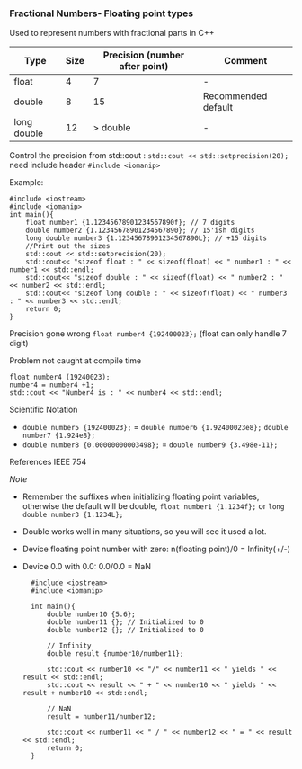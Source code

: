 ### Fractional Numbers- Floating point types

Used to represent numbers with fractional parts in C++

|Type|Size|Precision (number after point)|Comment|
|---|---|---|---|
|float|4|7|-|
|double|8|15|Recommended default|
|long double|12|> double|-|

Control the precision from std::cout : `std::cout << std::setprecision(20);` need include header `#include <iomanip>`

Example:

	#include <iostream>
	#include <iomanip>
	int main(){
		float number1 {1.12345678901234567890f}; // 7 digits
		double number2 {1.12345678901234567890}; // 15'ish digits
		long double number3 {1.12345678901234567890L}; // +15 digits
		//Print out the sizes
		std::cout << std::setprecision(20);
		std::cout<< "sizeof float : " << sizeof(float) << " number1 : " << number1 << std::endl;
		std::cout<< "sizeof double : " << sizeof(float) << " number2 : " << number2 << std::endl;
		std::cout<< "sizeof long double : " << sizeof(float) << " number3 : " << number3 << std::endl;
		return 0;
	}

Precision gone wrong `float number4 {192400023};` (float can only handle 7 digit)

Problem not caught at compile time

	float number4 (19240023);
	number4 = number4 +1;
	std::cout << "Number4 is : " << number4 << std::endl;

Scientific Notation

- `double number5 {192400023};` = `double number6 {1.92400023e8};` `double number7 {1.924e8};`
- `double number8 {0.00000000003498};` = `double number9 {3.498e-11};`

References IEEE 754

*Note*

- Remember the suffixes when initializing floating point variables, otherwise the default will be double, `float number1 {1.1234f};` or `long double number3 {1.1234L};`
- Double works well in many situations, so you will see it used a lot.

- Device floating point number with zero: n(floating point)/0 = Infinity(+/-)

- Device 0.0 with 0.0: 0.0/0.0 = NaN

		#include <iostream>
		#include <iomanip>

		int main(){
		    double number10 {5.6};
		    double number11 {}; // Initialized to 0
		    double number12 {}; // Initialized to 0

		    // Infinity
		    double result {number10/number11};

		    std::cout << number10 << "/" << number11 << " yields " << result << std::endl;
		    std::cout << result << " + " << number10 << " yields " << result + number10 << std::endl;

		    // NaN
		    result = number11/number12;

		    std::cout << number11 << " / " << number12 << " = " << result << std::endl;
		    return 0;
		}